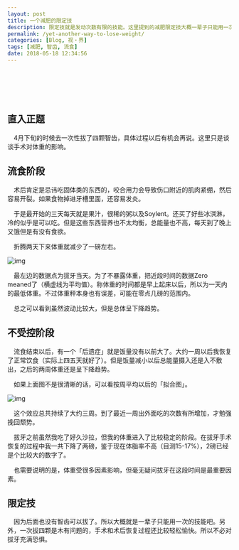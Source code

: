 ```yaml
---
layout: post
title: 一个减肥的限定技
description: 限定技就是发动次数有限的技能。这里提到的减肥限定技大概一辈子只能用一次。
permalink: /yet-another-way-to-lose-weight/
categories: [Blog, 视・界]
tags: [减肥, 智齿, 流食]
date: 2018-05-18 12:34:56
---
```


# 　

## 直入正题

　4月下旬的时候去一次性拔了四颗智齿，具体过程以后有机会再说。这里只是谈谈手术对体重的影响。

## 流食阶段

　术后肯定是忌讳吃固体类的东西的，咬合用力会导致伤口附近的肌肉紧绷，然后容易开裂。如果食物掉进牙槽里面，还容易发炎。

　于是最开始的三天每天就是果汁，很稀的粥以及Soylent。还买了好些冰淇淋，冷的似乎是可以吃。但是这些东西营养也不太均衡，总能量也不高，每天到了晚上又饿但是有没有食欲。

　折腾两天下来体重就减少了一磅左右。

![img]({{site.img-hosting}}/Pic4Post/yet-another-way-to-lose-weight/daily-weight-curve.png "Daily weight curve")

　最左边的数据点为拔牙当天。为了不暴露体重，把近段时间的数据Zero meaned了（横虚线为平均值）。称体重的时间都是早上起床以后，所以为一天内的最低体重。不过体重秤本身也有误差，可能在零点几磅的范围内。

　总之可以看到虽然波动比较大，但是总体呈下降趋势。

## 不受控阶段

　流食结束以后，有一个「后遗症」就是饭量没有以前大了。大约一周以后我恢复了正常饮食（实际上四五天就好了）。但是饭量减小以后总能量摄入还是入不敷出，之后的两周体重还是呈下降趋势。

　如果上面图不是很清晰的话，可以看按周平均以后的「拟合图」。

![img]({{site.img-hosting}}/Pic4Post/yet-another-way-to-lose-weight/weekly-weight-curve.png "Weekly weight curve")

　这个效应总共持续了大约三周。到了最近一周出外面吃的次数有所增加，才勉强挽回颓势。

　拔牙之前虽然我吃了好久沙拉，但我的体重进入了比较稳定的阶段。在拔牙手术恢复的过程中我一共下降了两磅，鉴于现在体脂率不高（目测15-17%），2磅已经是个比较大的数字了。

　也需要说明的是，体重受很多因素影响，但毫无疑问拔牙在这段时间是最重要因素。

## 限定技

　因为后面也没有智齿可以拔了。所以大概就是一辈子只能用一次的技能吧。另外，一次拔四颗是木有问题的，手术和术后恢复过程还比较轻松愉快。所以不必对拔牙充满恐惧。
